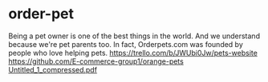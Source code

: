 # order-pet
Being a pet owner is one of the best things in the world. And we understand because we're pet parents too.
In fact, Orderpets.com was founded by people who love helping pets.
https://trello.com/b/JWUbi0Jw/pets-website
https://github.com/E-commerce-group1/orange-pets
[Untitled_1_compressed.pdf](https://github.com/DanaAlomari/order-pet/files/9699757/Untitled_1_compressed.pdf)

